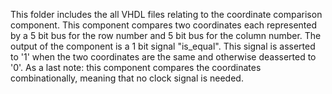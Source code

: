 This folder includes the all VHDL files relating to the coordinate comparison component.
This component compares two coordinates each represented by a 5 bit bus for the row number and 5 bit bus for the column number.
The output of the component is a 1 bit signal "is_equal".
This signal is asserted to '1' when the two coordinates are the same and otherwise deasserted to '0'.
As a last note: this component compares the coordinates combinationally, meaning that no clock signal is needed.
